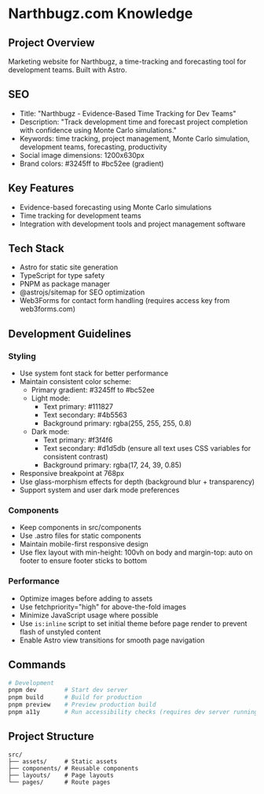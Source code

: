 # Narthbugz.com Knowledge

## Project Overview
Marketing website for Narthbugz, a time-tracking and forecasting tool for development teams. Built with Astro.

## SEO
- Title: "Narthbugz - Evidence-Based Time Tracking for Dev Teams"
- Description: "Track development time and forecast project completion with confidence using Monte Carlo simulations."
- Keywords: time tracking, project management, Monte Carlo simulation, development teams, forecasting, productivity
- Social image dimensions: 1200x630px
- Brand colors: #3245ff to #bc52ee (gradient)

## Key Features
- Evidence-based forecasting using Monte Carlo simulations
- Time tracking for development teams
- Integration with development tools and project management software

## Tech Stack
- Astro for static site generation
- TypeScript for type safety
- PNPM as package manager
- @astrojs/sitemap for SEO optimization
- Web3Forms for contact form handling (requires access key from web3forms.com)

## Development Guidelines

### Styling
- Use system font stack for better performance
- Maintain consistent color scheme:
  - Primary gradient: #3245ff to #bc52ee
  - Light mode:
    - Text primary: #111827
    - Text secondary: #4b5563
    - Background primary: rgba(255, 255, 255, 0.8)
  - Dark mode:
    - Text primary: #f3f4f6
    - Text secondary: #d1d5db (ensure all text uses CSS variables for consistent contrast)
    - Background primary: rgba(17, 24, 39, 0.85)
- Responsive breakpoint at 768px
- Use glass-morphism effects for depth (background blur + transparency)
- Support system and user dark mode preferences

### Components
- Keep components in src/components
- Use .astro files for static components
- Maintain mobile-first responsive design
- Use flex layout with min-height: 100vh on body and margin-top: auto on footer to ensure footer sticks to bottom

### Performance
- Optimize images before adding to assets
- Use fetchpriority="high" for above-the-fold images
- Minimize JavaScript usage where possible
- Use `is:inline` script to set initial theme before page render to prevent flash of unstyled content
- Enable Astro view transitions for smooth page navigation

## Commands
```bash
# Development
pnpm dev        # Start dev server
pnpm build      # Build for production
pnpm preview    # Preview production build
pnpm a11y       # Run accessibility checks (requires dev server running)
```

## Project Structure
```
src/
├── assets/     # Static assets
├── components/ # Reusable components
├── layouts/    # Page layouts
└── pages/      # Route pages
```
